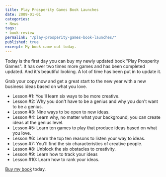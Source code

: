 ```yaml
---
title: Play Prosperity Games Book Launches
date: 2009-01-01
categories:
- News
tags:
- book-review
permalink: "/play-prosperity-games-book-launches/"
published: true
excerpt: My book came out today.
---
```

Today is the first day you can buy my newly updated book "Play Prosperity Games". It has over two times more games and has been completed updated. And it's beautiful looking. A lot of time has been put in to update it.

Grab your copy now and get a great start to the new year with a new business ideas based on what you love.

- Lesson #1: You'll learn six ways to be more creative.
- Lesson #2: Why you don't have to be a genius and why you don't want to be a genius.
- Lesson #3: Nine ways to be open to new ideas.
- Lesson #4: Learn why, no matter what your background, you can create ideas at the genius level.
- Lesson #5: Learn ten games to play that produce ideas based on what you love.
- Lesson #6: Learn the top ten reasons to listen your way to ideas.
- Lesson #7: You'll find the six characteristics of creative people.
- Lesson #8: Unblock the six obstacles to creativity.
- Lesson #9: Learn how to track your ideas
- Lesson #10: Learn how to rank your ideas.

[Buy my book](/business-ideas/) today.
